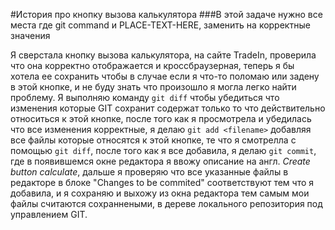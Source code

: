 #История про кнопку вызова калькулятора
###В этой задаче нужно все места где git command и PLACE-TEXT-HERE, заменить на корректные значения

Я сверстала кнопку вызова калькулятора, на сайте TradeIn, проверила что она корректно отображается и кроссбраузерная, теперь я бы хотела ее сохранить чтобы в случае если я что-то поломаю или задену в этой кнопке, и не буду знать что произошло я могла легко найти проблему. Я выполняю команду `git diff` чтобы убедиться что изменения которые GIT сохранит содержат только то что действительно относиться к этой кнопке, после того как я просмотрела и убедилась что все изменения корректные, я делаю `git add <filename>`  добавляя все файлы которые относятся к этой кнопке, те что я смотрелла с помощью `git diff`, после того как я все добавила, я делаю `git commit`, где в появившемся окне редактора я ввожу описание на англ. *Create button calculate*, дальше я проверяю что все указанные файлы в редакторе в блоке "Changes to be commited" соответствуют тем что я добавила, и я сохраняю и выхожу из окна редактора тем самым мои файлы считаются сохраннеными, в дереве локального репозитория под управлением GIT.


